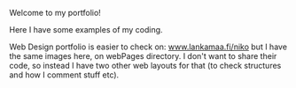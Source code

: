 Welcome to my portfolio!

Here I have some examples of my coding.

Web Design portfolio is easier to check on:
www.lankamaa.fi/niko
but I have the same images here, on webPages directory.
I don't want to share their code, so instead I have two other web layouts for that (to check structures and how I comment stuff etc).

